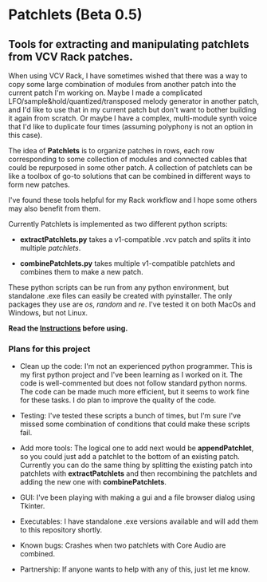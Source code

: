 # Patchlets (Beta 0.5)

## Tools for extracting and manipulating patchlets from VCV Rack patches.

When using VCV Rack, I have sometimes wished that there was a way to copy some large combination of modules from another patch into the current patch I'm working on. Maybe I made a complicated LFO/sample&hold/quantized/transposed melody generator in another patch, and I'd like to use that in my current patch but don't want to bother building it again from scratch. Or maybe I have a complex, multi-module synth voice that I'd like to duplicate four times (assuming polyphony is not an option in this case).<br/>

The idea of **Patchlets** is to organize patches in rows, each row corresponding to some collection of modules and connected cables that could be repurposed in some other patch. A collection of patchlets can be like a toolbox of go-to solutions that can be combined in different ways to form new patches.<br/>

I've found these tools helpful for my Rack workflow and I hope some others may also benefit from them.

Currently Patchlets is implemented as two different python scripts:<br/>

- **extractPatchlets.py** takes a v1-compatible .vcv patch and splits it into multiple *patchlets*.<br/>

- **combinePatchlets.py** takes multiple v1-compatible patchlets and combines them to make a new patch. <br/>

These python scripts can be run from any python environment, but standalone .exe files can easily be created with pyinstaller. The only packages they use are *os*, *random* and *re*. I've tested it on both MacOs and Windows, but not Linux. <br/>

**Read the [Instructions](https://github.com/millxing/Patchlets/blob/master/Instructions.md) before using.**<br/>

### Plans for this project

- Clean up the code: I'm not an experienced python programmer. This is my first python project and I've been learning as I worked on it. The code is well-commented but does not follow standard python norms. The code can be made much more efficient, but it seems to work fine for these tasks. I do plan to improve the quality of the code.

- Testing: I've tested these scripts a bunch of times, but I'm sure I've missed some combination of conditions that could make these scripts fail.

- Add more tools: The logical one to add next would be **appendPatchlet**, so you could just add a patchlet to the bottom of an existing patch. Currently you can do the same thing by splitting the existing patch into patchlets with **extractPatchlets** and then recombining the patchlets and adding the new one with **combinePatchlets**.

- GUI: I've been playing with making a gui and a file browser dialog using Tkinter.

- Executables: I have standalone .exe versions available and will add them to this repository shortly.

- Known bugs: Crashes when two patchlets with Core Audio are combined.

- Partnership: If anyone wants to help with any of this, just let me know.
